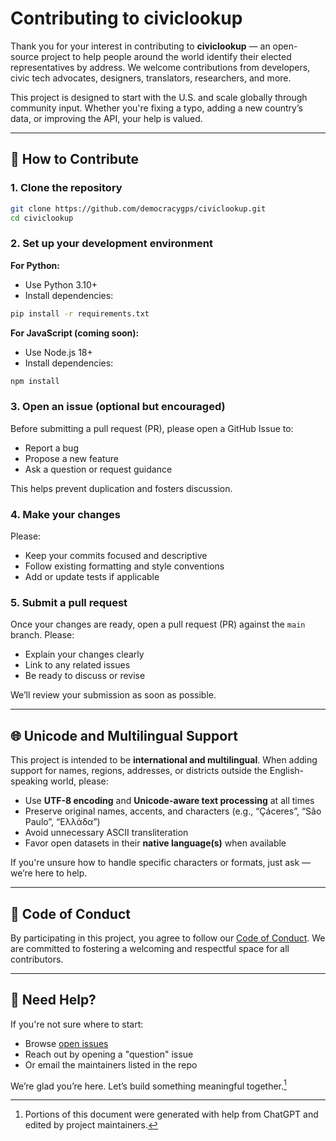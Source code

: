 # Contributing to civiclookup

Thank you for your interest in contributing to **civiclookup** — an open-source project to help people around the world identify their elected representatives by address. We welcome contributions from developers, civic tech advocates, designers, translators, researchers, and more.

This project is designed to start with the U.S. and scale globally through community input. Whether you're fixing a typo, adding a new country’s data, or improving the API, your help is valued.

---

## 🚀 How to Contribute

### 1. Clone the repository

```bash
git clone https://github.com/democracygps/civiclookup.git
cd civiclookup
```

### 2. Set up your development environment

**For Python:**
- Use Python 3.10+
- Install dependencies:

```bash
pip install -r requirements.txt
```

**For JavaScript (coming soon):**
- Use Node.js 18+
- Install dependencies:

```bash
npm install
```

### 3. Open an issue (optional but encouraged)

Before submitting a pull request (PR), please open a GitHub Issue to:
- Report a bug
- Propose a new feature
- Ask a question or request guidance

This helps prevent duplication and fosters discussion.

### 4. Make your changes

Please:
- Keep your commits focused and descriptive
- Follow existing formatting and style conventions
- Add or update tests if applicable

### 5. Submit a pull request

Once your changes are ready, open a pull request (PR) against the `main` branch. Please:
- Explain your changes clearly
- Link to any related issues
- Be ready to discuss or revise

We’ll review your submission as soon as possible.

---

## 🌐 Unicode and Multilingual Support

This project is intended to be **international and multilingual**. When adding support for names, regions, addresses, or districts outside the English-speaking world, please:

- Use **UTF-8 encoding** and **Unicode-aware text processing** at all times
- Preserve original names, accents, and characters (e.g., “Çáceres”, “São Paulo”, “Ελλάδα”)
- Avoid unnecessary ASCII transliteration
- Favor open datasets in their **native language(s)** when available

If you're unsure how to handle specific characters or formats, just ask — we’re here to help.

---

## 📄 Code of Conduct

By participating in this project, you agree to follow our [Code of Conduct](CODE_OF_CONDUCT.md). We are committed to fostering a welcoming and respectful space for all contributors.

---

## 🙌 Need Help?

If you're not sure where to start:
- Browse [open issues](https://github.com/democracygps/civiclookup/issues)
- Reach out by opening a "question" issue
- Or email the maintainers listed in the repo

We’re glad you’re here. Let’s build something meaningful together.[^1]

[^1]: Portions of this document were generated with help from ChatGPT and edited by project maintainers.
